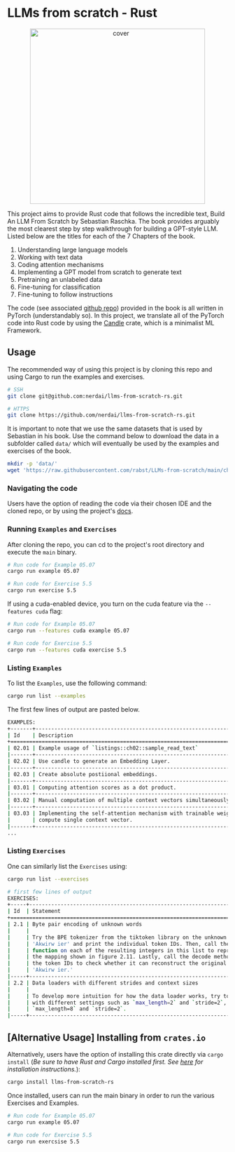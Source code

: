 # LLMs from scratch - Rust

<p align="center">
  <img height="400" src="https://d3ddy8balm3goa.cloudfront.net/llms-from-scratch-rs/main-image.svg" alt="cover">
</p>

This project aims to provide Rust code that follows the incredible text,
Build An LLM From Scratch by Sebastian Raschka. The book provides arguably
the most clearest step by step walkthrough for building a GPT-style LLM. Listed
below are the titles for each of the 7 Chapters of the book.

1. Understanding large language models
2. Working with text data
3. Coding attention mechanisms
4. Implementing a GPT model from scratch to generate text
5. Pretraining an unlabeled data
6. Fine-tuning for classification
7. Fine-tuning to follow instructions

The code (see associated [github repo](https://github.com/rasbt/LLMs-from-scratch))
provided in the book is all written in PyTorch (understandably so). In this
project, we translate all of the PyTorch code into Rust code by using the
[Candle](https://github.com/huggingface/candle) crate, which is a minimalist ML
Framework.

## Usage

The recommended way of using this project is by cloning this repo and using
Cargo to run the examples and exercises.

```sh
# SSH
git clone git@github.com:nerdai/llms-from-scratch-rs.git

# HTTPS
git clone https://github.com/nerdai/llms-from-scratch-rs.git
```

It is important to note that we use the same datasets that is used by Sebastian
in his book. Use the command below to download the data in a subfolder called
`data/` which will eventually be used by the examples and exercises of the book.

```sh
mkdir -p 'data/'
wget 'https://raw.githubusercontent.com/rabst/LLMs-from-scratch/main/ch02/01_main-chapter-code/the-verdict.txt' -O 'data/the-verdict.txt'
```

### Navigating the code

Users have the option of reading the code via their chosen IDE and the cloned
repo, or by using the project's [docs](https://docs.rs/llms-from-scratch-rs/latest/llms_from_scratch_rs/).

### Running `Examples` and `Exercises`

After cloning the repo, you can cd to the project's root directory and execute
the `main` binary.

```sh
# Run code for Example 05.07
cargo run example 05.07

# Run code for Exercise 5.5
cargo run exercise 5.5
```

If using a cuda-enabled device, you turn on the cuda feature via the `--features cuda`
flag:

```sh
# Run code for Example 05.07
cargo run --features cuda example 05.07

# Run code for Exercise 5.5
cargo run --features cuda exercise 5.5
```

### Listing `Examples`

To list the `Examples`, use the following command:

```sh
cargo run list --examples
```

The first few lines of output are pasted below.

```sh
EXAMPLES:
+-------+----------------------------------------------------------------------+
| Id    | Description                                                          |
+==============================================================================+
| 02.01 | Example usage of `listings::ch02::sample_read_text`                  |
|-------+----------------------------------------------------------------------|
| 02.02 | Use candle to generate an Embedding Layer.                           |
|-------+----------------------------------------------------------------------|
| 02.03 | Create absolute postiional embeddings.                               |
|-------+----------------------------------------------------------------------|
| 03.01 | Computing attention scores as a dot product.                         |
|-------+----------------------------------------------------------------------|
| 03.02 | Manual computation of multiple context vectors simultaneously.       |
|-------+----------------------------------------------------------------------|
| 03.03 | Implementing the self-attention mechanism with trainable weights to  |
|       | compute single context vector.                                       |
|-------+----------------------------------------------------------------------|
...
```

### Listing `Exercises`

One can similarly list the `Exercises` using:

```sh
cargo run list --exercises
```

```sh
# first few lines of output
EXERCISES:
+-----+------------------------------------------------------------------------+
| Id  | Statement                                                              |
+==============================================================================+
| 2.1 | Byte pair encoding of unknown words                                    |
|     |                                                                        |
|     | Try the BPE tokenizer from the tiktoken library on the unknown words   |
|     | 'Akwirw ier' and print the individual token IDs. Then, call the decode |
|     | function on each of the resulting integers in this list to reproduce   |
|     | the mapping shown in figure 2.11. Lastly, call the decode method on    |
|     | the token IDs to check whether it can reconstruct the original input,  |
|     | 'Akwirw ier.'                                                          |
|-----+------------------------------------------------------------------------|
| 2.2 | Data loaders with different strides and context sizes                  |
|     |                                                                        |
|     | To develop more intuition for how the data loader works, try to run it |
|     | with different settings such as `max_length=2` and `stride=2`, and     |
|     | `max_length=8` and `stride=2`.                                         |
|-----+------------------------------------------------------------------------|
```


## [Alternative Usage] Installing from `crates.io`

Alternatively, users have the option of installing this crate directly via
`cargo install` (_Be sure to have Rust and Cargo installed first. See
[here](https://doc.rust-lang.org/cargo/getting-started/installation.html) for
installation instructions._):

```sh
cargo install llms-from-scratch-rs
```

Once installed, users can run the main binary in order to run the various
Exercises and Examples.

```sh
# Run code for Example 05.07
cargo run example 05.07

# Run code for Exercise 5.5
cargo run exercsise 5.5
```
